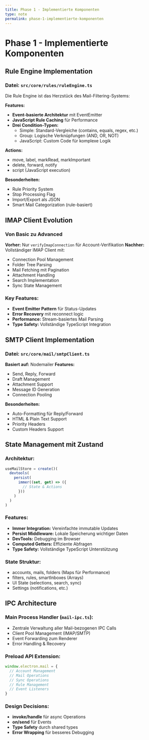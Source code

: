 ```yaml
---
title: Phase 1 - Implementierte Komponenten
type: note
permalink: phase-1-implementierte-komponenten
---
```


# Phase 1 - Implementierte Komponenten

## Rule Engine Implementation

### Datei: `src/core/rules/ruleEngine.ts`

Die Rule Engine ist das Herzstück des Mail-Filtering-Systems:

**Features:**
- **Event-basierte Architektur** mit EventEmitter
- **JavaScript Rule Caching** für Performance
- **Drei Condition-Typen:**
  - Simple: Standard-Vergleiche (contains, equals, regex, etc.)
  - Group: Logische Verknüpfungen (AND, OR, NOT)
  - JavaScript: Custom Code für komplexe Logik

**Actions:**
- move, label, markRead, markImportant
- delete, forward, notify
- script (JavaScript execution)

**Besonderheiten:**
- Rule Priority System
- Stop Processing Flag
- Import/Export als JSON
- Smart Mail Categorization (rule-basiert)

## IMAP Client Evolution

### Von Basic zu Advanced
**Vorher:** Nur `verifyImapConnection` für Account-Verifikation
**Nachher:** Vollständiger IMAP Client mit:
- Connection Pool Management
- Folder Tree Parsing
- Mail Fetching mit Pagination
- Attachment Handling
- Search Implementation
- Sync State Management

### Key Features:
- **Event Emitter Pattern** für Status-Updates
- **Error Recovery** mit reconnect logic
- **Performance:** Stream-basiertes Mail Parsing
- **Type Safety:** Vollständige TypeScript Integration

## SMTP Client Implementation

### Datei: `src/core/mail/smtpClient.ts`

**Basiert auf:** Nodemailer
**Features:**
- Send, Reply, Forward
- Draft Management
- Attachment Support
- Message ID Generation
- Connection Pooling

**Besonderheiten:**
- Auto-Formatting für Reply/Forward
- HTML & Plain Text Support
- Priority Headers
- Custom Headers Support

## State Management mit Zustand

### Architektur:
```typescript
useMailStore = create()(
  devtools(
    persist(
      immer((set, get) => ({
        // State & Actions
      }))
    )
  )
)
```

### Features:
- **Immer Integration:** Vereinfachte immutable Updates
- **Persist Middleware:** Lokale Speicherung wichtiger Daten
- **DevTools:** Debugging im Browser
- **Computed Getters:** Effiziente Abfragen
- **Type Safety:** Vollständige TypeScript Unterstützung

### State Struktur:
- accounts, mails, folders (Maps für Performance)
- filters, rules, smartInboxes (Arrays)
- UI State (selections, search, sync)
- Settings (notifications, etc.)

## IPC Architecture

### Main Process Handler (`mail-ipc.ts`):
- Zentrale Verwaltung aller Mail-bezogenen IPC Calls
- Client Pool Management (IMAP/SMTP)
- Event Forwarding zum Renderer
- Error Handling & Recovery

### Preload API Extension:
```typescript
window.electron.mail = {
  // Account Management
  // Mail Operations
  // Sync Operations
  // Rule Management
  // Event Listeners
}
```

### Design Decisions:
- **invoke/handle** für async Operations
- **on/send** für Events
- **Type Safety** durch shared types
- **Error Wrapping** für besseres Debugging